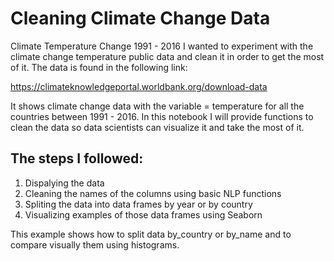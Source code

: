 # Cleaning Climate Change Data
Climate Temperature Change 1991 - 2016
I wanted to experiment with the climate change temperature public data and clean it in order to get the most of it. The data is found in the following link:

https://climateknowledgeportal.worldbank.org/download-data

It shows climate change data with the variable = temperature for all the countries between 1991 - 2016. In this notebook I will provide functions to clean the data so data scientists can visualize it and take the most of it.

## The steps I followed:
1. Dispalying the data
2. Cleaning the names of the columns using basic NLP functions
3. Spliting the data into data frames by year or by country
4. Visualizing examples of those data frames using Seaborn

This example shows how to split data by_country or by_name and to compare visually them using histograms. 
